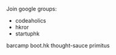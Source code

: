 
Join google groups:
  - codeaholics
  - hkror
  - startuphk

barcamp
boot.hk
thought-sauce
primitus
